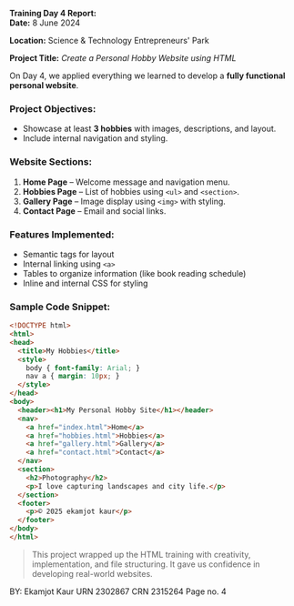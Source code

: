
**Training Day 4 Report:**  
**Date:** 8 June 2024

**Location:** Science & Technology Entrepreneurs' Park  

**Project Title:** *Create a Personal Hobby Website using HTML*

On Day 4, we applied everything we learned to develop a **fully functional personal website**.

### Project Objectives:
- Showcase at least **3 hobbies** with images, descriptions, and layout.
- Include internal navigation and styling.

### Website Sections:
1. **Home Page** – Welcome message and navigation menu.
2. **Hobbies Page** – List of hobbies using `<ul>` and `<section>`.
3. **Gallery Page** – Image display using `<img>` with styling.
4. **Contact Page** – Email and social links.

### Features Implemented:
- Semantic tags for layout
- Internal linking using `<a>`
- Tables to organize information (like book reading schedule)
- Inline and internal CSS for styling

### Sample Code Snippet:

```html
<!DOCTYPE html>
<html>
<head>
  <title>My Hobbies</title>
  <style>
    body { font-family: Arial; }
    nav a { margin: 10px; }
  </style>
</head>
<body>
  <header><h1>My Personal Hobby Site</h1></header>
  <nav>
    <a href="index.html">Home</a>
    <a href="hobbies.html">Hobbies</a>
    <a href="gallery.html">Gallery</a>
    <a href="contact.html">Contact</a>
  </nav>
  <section>
    <h2>Photography</h2>
    <p>I love capturing landscapes and city life.</p>
  </section>
  <footer>
    <p>© 2025 ekamjot kaur</p>
  </footer>
</body>
</html>
```

> This project wrapped up the HTML training with creativity, implementation, and file structuring. It gave us confidence in developing real-world websites.

BY: Ekamjot Kaur 
URN 2302867 
CRN 2315264 
Page no. 4